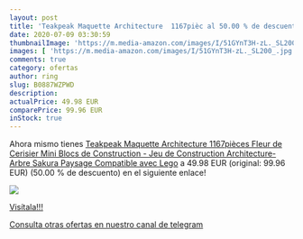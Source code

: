 ```yaml
---
layout: post
title: 'Teakpeak Maquette Architecture  1167pièc al 50.00 % de descuento'
date: 2020-07-09 03:30:59
thumbnailImage: 'https://m.media-amazon.com/images/I/51GYnT3H-zL._SL200_.jpg'
images: [ 'https://m.media-amazon.com/images/I/51GYnT3H-zL._SL200_.jpg' ]
comments: true
category: ofertas
author: ring
slug: B0887WZPWD
description:
actualPrice: 49.98 EUR
comparePrice: 99.96 EUR
inStock: true
---
```


Ahora mismo tienes [Teakpeak Maquette Architecture  1167pièces Fleur de Cerisier Mini Blocs de Construction - Jeu de Construction Architecture- Arbre Sakura Paysage Compatible avec Lego](https://www.amazon.com/dp/B0887WZPWD/?tag=redken08-20) a 49.98 EUR (original: 99.96 EUR) (50.00 %  de descuento) en el siguiente enlace!

[![](https://m.media-amazon.com/images/I/51GYnT3H-zL._SL200_.jpg)](https://www.amazon.com/dp/B0887WZPWD/?tag=redken08-20)

[Visítala!!!](https://www.amazon.com/dp/B0887WZPWD/?tag=redken08-20)

[Consulta otras ofertas en nuestro canal de telegram](https://t.me/s/ofertas25)
